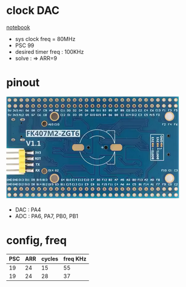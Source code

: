 
# clock DAC


[notebook](https://colab.research.google.com/drive/1mBSUoHLU5fF2yGJLQd4LiWSCUpsHnCSH?usp=sharing)


- sys clock freq = 80MHz
- PSC 99
- desired timer freq : 100KHz
- solve : => ARR=9


# pinout

![pinout](pinout.png)

- DAC : PA4
- ADC : PA6, PA7, PB0, PB1



# config, freq

| PSC | ARR | cycles | freq KHz |
| --  | --  | --     |  --      |
| 19  | 24  | 15     | 55  |
| 19  | 24  | 28     | 37  |